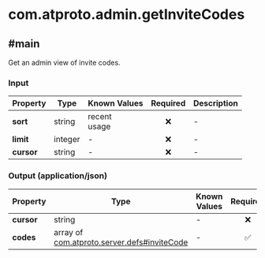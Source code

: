 # com.atproto.admin.getInviteCodes

## #main

Get an admin view of invite codes.

### Input

| Property | Type | Known Values | Required | Description |
| --- | --- | --- | :---: | --- |
| **sort** | string | recent<br>usage | ❌ | - |
| **limit** | integer | - | ❌ | - |
| **cursor** | string | - | ❌ | - |

### Output (application/json)

| Property | Type | Known Values | Required | Description |
| --- | --- | --- | :---: | --- |
| **cursor** | string | - | ❌ | - |
| **codes** | array of [com.atproto.server.defs#inviteCode](../../../../com/atproto/server/defs.md#inviteCode) | - | ✅ | - |
